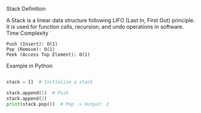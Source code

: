  Stack
Definition

A Stack is a linear data structure following LIFO (Last In, First Out) principle. It is used for function calls, recursion, and undo operations in software.
Time Complexity

    Push (Insert): O(1)
    Pop (Remove): O(1)
    Peek (Access Top Element): O(1)

Example in Python

```python

stack = []  # Initialize a stack

stack.append(1)  # Push
stack.append(2)
print(stack.pop())  # Pop -> Output: 2
```